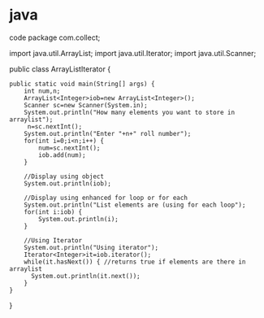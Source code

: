 # java
code
package com.collect;

import java.util.ArrayList;
import java.util.Iterator;
import java.util.Scanner;

public class ArrayListIterator {

	public static void main(String[] args) {
		int num,n;
		ArrayList<Integer>iob=new ArrayList<Integer>();
		Scanner sc=new Scanner(System.in);
		System.out.println("How many elements you want to store in arraylist");
		 n=sc.nextInt();
		System.out.println("Enter "+n+" roll number");
		for(int i=0;i<n;i++) {
			num=sc.nextInt();
			iob.add(num);
		}
		
		//Display using object
		System.out.println(iob);
		
		//Display using enhanced for loop or for each
		System.out.println("List elements are (using for each loop");
		for(int i:iob) {
			System.out.println(i);
		}
		
		//Using Iterator
		System.out.println("Using iterator");
		Iterator<Integer>it=iob.iterator();
		while(it.hasNext()) { //returns true if elements are there in arraylist
		  System.out.println(it.next());	
		}
	}

}
